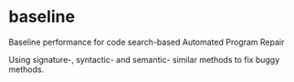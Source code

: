 # baseline
Baseline performance for code search-based Automated Program Repair

Using signature-, syntactic- and semantic- similar methods to fix buggy methods.